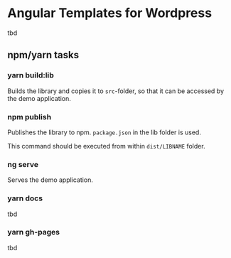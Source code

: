 # Angular Templates for Wordpress

tbd

## npm/yarn tasks

### yarn build:lib
Builds the library and copies it to ```src```-folder, so that it can be accessed by the demo application.

### npm publish
Publishes the library to npm. ```package.json``` in the lib folder is used.

This command should be executed from within ```dist/LIBNAME``` folder.

### ng serve
Serves the demo application.

### yarn docs
tbd

### yarn gh-pages
tbd